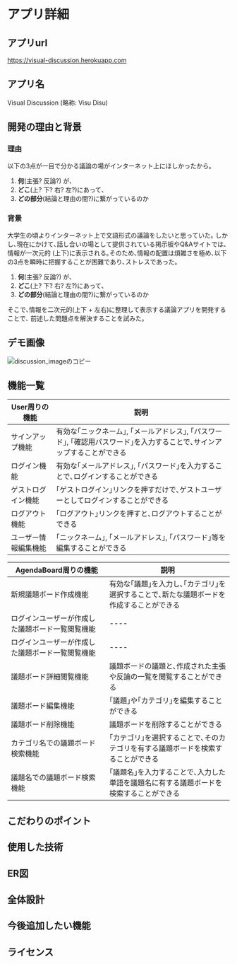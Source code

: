 # アプリ詳細

## アプリurl
https://visual-discussion.herokuapp.com

## アプリ名
Visual Discussion (略称: Visu Disu)

## 開発の理由と背景
### 理由
以下の3点が一目で分かる議論の場がインターネット上にほしかったから｡

1.  **何**(主張? 反論?) が､
2.  **どこ**(上? 下? 右? 左?)にあって､
3.  **どの部分**(結論と理由の間?)に繋がっているのか

### 背景
大学生の頃よりインターネット上で文語形式の議論をしたいと思っていた｡
しかし､現在にかけて､話し合いの場として提供されている掲示板やQ&Aサイトでは､情報が一次元的
(上下)に表示される｡そのため､情報の配置は煩雑さを極め､以下の3点を瞬時に把握することが困難であり､ストレスであった｡

1.  **何**(主張? 反論?) が､
2.  **どこ**(上? 下? 右? 左?)にあって､
3.  **どの部分**(結論と理由の間?)に繋がっているのか

そこで､情報を二次元的(上下 + 左右)に整理して表示する議論アプリを開発することで､
前述した問題点を解決することを試みた｡



## デモ画像

![discussion_imageのコピー](https://github.com/tikuwabux/VisualDiscussion/assets/111355072/48a8845c-4f7e-401d-bcc8-7af0773d31e3)



## 機能一覧
| User周りの機能 | 説明 |
| ---- | ---- |
| サインアップ機能 | 有効な｢ニックネーム｣, ｢メールアドレス｣, ｢パスワード｣, ｢確認用パスワード｣を入力することで､サインアップすることができる |
| ログイン機能 | 有効な｢メールアドレス｣, ｢パスワード｣を入力することで､ログインすることができる |
| ゲストログイン機能 | ｢ゲストログイン｣リンクを押すだけで､ゲストユーザーとしてログインすることができる |
| ログアウト機能 | ｢ログアウト｣リンクを押すと､ログアウトすることができる |
| ユーザー情報編集機能 |  ｢ニックネーム｣, ｢メールアドレス｣, ｢パスワード｣等を編集することができる |


| AgendaBoard周りの機能 | 説明 |
| ---- | ---- |
| 新規議題ボード作成機能 | 有効な｢議題｣を入力し､｢カテゴリ｣を選択することで､新たな議題ボードを作成することができる |
| ログインユーザーが作成した議題ボード一覧閲覧機能 | ---- |
| ログインユーザーが作成した議題ボード一覧閲覧機能 | ---- |
| 議題ボード詳細閲覧機能 | 議題ボードの議題と､作成された主張や反論の一覧を閲覧することができる |
| 議題ボード編集機能 | ｢議題｣や｢カテゴリ｣を編集することができる |
| 議題ボード削除機能 | 議題ボードを削除することができる |
| カテゴリ名での議題ボード検索機能 | ｢カテゴリ｣を選択することで､そのカテゴリを有する議題ボードを検索することができる |
| 議題名での議題ボード検索機能 | ｢議題名｣を入力することで､入力した単語を議題名に有する議題ボードを検索することができる |


## こだわりのポイント

## 使用した技術

## ER図

## 全体設計

## 今後追加したい機能

## ライセンス
